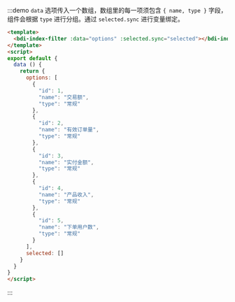:::demo `data` 选项传入一个数组，数组里的每一项须包含 `{ name, type }` 字段，组件会根据 `type` 进行分组。通过 `selected.sync` 进行变量绑定。 

```html
<template>
  <bdi-index-filter :data="options" :selected.sync="selected"></bdi-index-filter>
</template>
<script>
export default {
  data () {
    return {
      options: [
        {
          "id": 1,
          "name": "交易额",
          "type": "常规"
        },
        {
          "id": 2,
          "name": "有效订单量",
          "type": "常规"
        },
        {
          "id": 3,
          "name": "实付金额",
          "type": "常规"
        },
        {
          "id": 4,
          "name": "产品收入",
          "type": "常规"
        },
        {
          "id": 5,
          "name": "下单用户数",
          "type": "常规"
        }
      ],
      selected: []
    }
  }
}
</script>
```
:::
